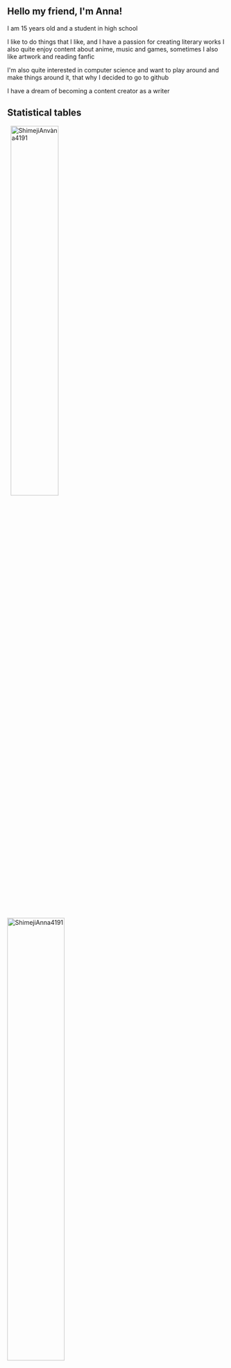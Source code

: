 ## Hello my friend, I'm Anna!

I am 15 years old and a student in high school

I like to do things that I like, and I have a passion for creating literary works
I also quite enjoy content about anime, music and games, sometimes I also like artwork and reading fanfic 

I'm also quite interested in computer science and want to play around and make things around it, that why I decided to go to github

I have a dream of becoming a content creator as a writer 

## Statistical tables
<div class="d-block"> 
  <a href="https://github.com/anuraghazra/github-readme-stats" title="GitHub Readme Stats"><img src="https://github-readme-stats.vercel.app/api?username=ShimejiAnna4191&theme=tokyonight" alt="ShimejiAnvàna4191" width=46.7% align="center" /></a>
  <a href="https://github.com/denvercoder1/github-readme-streak-stats" title="Github Readme Streak Stats"><img src="https://streak-stats.demolab.com/?user=ShimejiAnna4191&theme=tokyonight" alt="ShimejiAnna4191" width=51.1% align="center"/></a> 
</div>
<br>
<a href="https://github.com/Ashutosh00710/github-readme-activity-graph" title="Github Readme Activity Stats"><img src="https://github-readme-activity-graph.vercel.app/graph?username=ShimejiAnna4191&theme=github" alt="ShimejiAnna4191" width=99.8% /></a>

---
## Some language i've use

<div class="d-block">
<a href="https://github.com/anuraghazra/github-readme-stats" title="Langs"><img src="https://github-readme-stats.vercel.app/api/top-langs/?username=ShimejiAnna4191&theme=tokyonight" alt="ShimejiAnna4191" width=48% align=left/></a>
</div>

---       

### Some fact about me      
Actually my name is not Anna but I will keep this name for some reasons related to motivation and good sleep            

I have the personality of a kid

Sometimes I'm curious so don't be shy if I ask too many questions

I disagree with chatGPT, well I just consider it as a search engine
